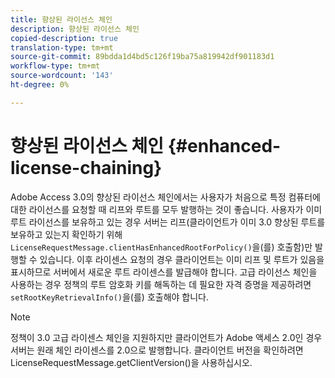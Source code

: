 ```yaml
---
title: 향상된 라이선스 체인
description: 향상된 라이선스 체인
copied-description: true
translation-type: tm+mt
source-git-commit: 89bdda1d4bd5c126f19ba75a819942df901183d1
workflow-type: tm+mt
source-wordcount: '143'
ht-degree: 0%

---
```



# 향상된 라이선스 체인 {#enhanced-license-chaining}

Adobe Access 3.0의 향상된 라이선스 체인에서는 사용자가 처음으로 특정 컴퓨터에 대한 라이선스를 요청할 때 리프와 루트를 모두 발행하는 것이 좋습니다. 사용자가 이미 루트 라이선스를 보유하고 있는 경우 서버는 리프(클라이언트가 이미 3.0 향상된 루트를 보유하고 있는지 확인하기 위해 `LicenseRequestMessage.clientHasEnhancedRootForPolicy()`을(를) 호출함)만 발행할 수 있습니다. 이후 라이센스 요청의 경우 클라이언트는 이미 리프 및 루트가 있음을 표시하므로 서버에서 새로운 루트 라이센스를 발급해야 합니다. 고급 라이선스 체인을 사용하는 경우 정책의 루트 암호화 키를 해독하는 데 필요한 자격 증명을 제공하려면 `setRootKeyRetrievalInfo()`을(를) 호출해야 합니다.

>[!NOTE]
>
>정책이 3.0 고급 라이센스 체인을 지원하지만 클라이언트가 Adobe 액세스 2.0인 경우 서버는 원래 체인 라이센스를 2.0으로 발행합니다. 클라이언트 버전을 확인하려면 LicenseRequestMessage.getClientVersion()을 사용하십시오.

